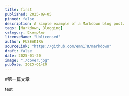 ```yaml
---
title: first
published: 2025-09-05
pinned: false
description: A simple example of a Markdown blog post.
tags: [Markdown, Blogging]
category: Examples
licenseName: "Unlicensed"
author: FUSEAKIRA
sourceLink: "https://github.com/emn178/markdown"
draft: false
date: 2025-01-20
image: "./cover.jpg"
pubDate: 2025-01-20
---
```



#第一篇文章

test

